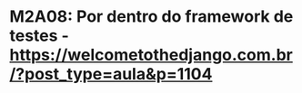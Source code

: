 # M2A08: Por dentro do framework de testes - https://welcometothedjango.com.br/?post_type=aula&p=1104